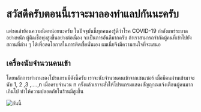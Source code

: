 # สวัสดีครับตอนนี้เราจะมาลองทำแลปกันนะครับ
แต่ขอเล่าย้อนความนิดหน่อยนะครับ ในปัจจุบันนี้ทุกคนคงรู้ดีว่าโรค COVID-19 กำลังแพร่ระบาดอย่างหนัก ผู้ติดเชื้อพุ่งสูงขึ้นอย่างต่อเนื่อง จะเป็นการอันดีมากครับ
ถ้าเราสามารถจำกัดผู้คนที่เข้าไปยังสถานที่ต่าง ๆ ได้เพื่อลดโอกาสในการติดเชื้อนั่นเอง
ผมเนี่ยจึงมีความสนใจที่จะเสนอ

## เครื่องนับจำนวนคนเข้า
โดยหลักการทำงานของโปรแกรมมีดังนี้ครับ เราจะนับจำนวนคนเข้าจากเซนเซอร์ เมื่อมีคนผ่านเข้ามาจะนับ 1, 2 ,3 ,....,n
เมื่อครบจำนวน n ครั้งแล้วเราจะสั่งให้โปรแกรมแสดงสัญญาณแจ้งเตือนผู้คนมากเกินไป ทำให้ความปลอดภัยในร้านมีสูงขึ้น


![อันนี้](https://user-images.githubusercontent.com/88340264/153753151-f808944b-d414-4844-bd4d-9c9bb0ab1678.png)
